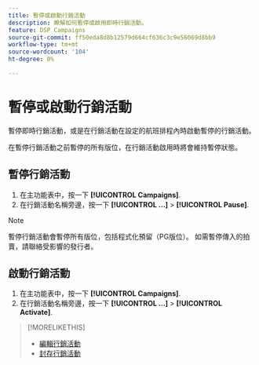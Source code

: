 ```yaml
---
title: 暫停或啟動行銷活動
description: 瞭解如何暫停或啟用即時行銷活動。
feature: DSP Campaigns
source-git-commit: ff50eda8d8b12579d664cf636c3c9e56069d8bb9
workflow-type: tm+mt
source-wordcount: '104'
ht-degree: 0%

---
```


# 暫停或啟動行銷活動

暫停即時行銷活動，或是在行銷活動在設定的航班排程內時啟動暫停的行銷活動。

在暫停行銷活動之前暫停的所有版位，在行銷活動啟用時將會維持暫停狀態。

## 暫停行銷活動

1. 在主功能表中，按一下 **[!UICONTROL Campaigns]**.
1. 在行銷活動名稱旁邊，按一下  **[!UICONTROL ...]** > **[!UICONTROL Pause]**.

>[!NOTE]
>
>暫停行銷活動會暫停所有版位，包括程式化預留（PG版位）。 如需暫停傳入的拍賣，請聯絡受影響的發行者。

## 啟動行銷活動

1. 在主功能表中，按一下 **[!UICONTROL Campaigns]**.
1. 在行銷活動名稱旁邊，按一下  **[!UICONTROL ...]** > **[!UICONTROL Activate]**.

>[!MORELIKETHIS]
>
>* [編輯行銷活動](campaign-edit.md)
>* [封存行銷活動](campaign-archive-unarchive.md)

